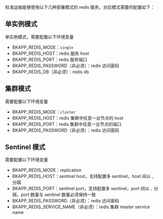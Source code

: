 标准运维能够使用以下几种部署模式的 redis 服务，对应模式需要的配置如下：

## 单实例模式

单实例模式，需要配置以下环境变量

- BKAPP_REDIS_MODE：`single`
- BKAPP_REDIS_HOST：redis 服务 host
- BKAPP_REDIS_PORT：redis 服务端口
- BKAPP_REDIS_PASSWORD（非必须）：redis 访问密码
- BKAPP_REDIS_DB（非必须）：redis db

## 集群模式

需要配置以下环境变量

- BKAPP_REDIS_MODE：`cluster`
- BKAPP_REDIS_HOST：redis 集群中任意一台节点的 host
- BKAPP_REDIS_PORT：redis 集群中任意一台节点的端口
- BKAPP_REDIS_PASSWORD（非必须）：redis 访问密码

## Sentinel 模式

需要配置以下环境变量

- BKAPP_REDIS_MODE：replication
- BKAPP_REDIS_HOST：sentinel host，支持配置多 sentinel，host 间以 `,` 分隔
- BKAPP_REDIS_PORT：sentinel port，支持配置多 sentinel，port 间以 `,` 分隔，port 数量与 sentinel 数量必须保持一致
- BKAPP_REDIS_PASSWORD（非必须）：redis 访问密码
- BKAPP_REDIS_SERVICE_NAME（非必须）：redis 集群 master service name
